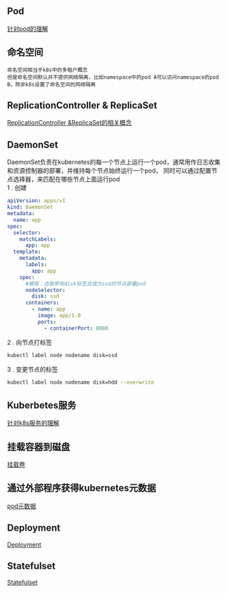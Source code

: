 ## Pod
[针对pod的理解](针对Pod的理解.md)
## 命名空间
```
命名空间相当于k8s中的多租户概念
但是命名空间默认并不提供网络隔离，比如namespace中的pod A可以访问namespace的pod B，除非k8s设置了命名空间的网络隔离
```
## ReplicationController & ReplicaSet
[ReplicationController &ReplicaSet的相关概念](ReplicationController&ReplicaSet.md)  
## DaemonSet
DaemonSet负责在kubernetes的每一个节点上运行一个pod，通常用作日志收集和资源控制器的部署，并维持每个节点始终运行一个pod，
同时可以通过配置节点选择器，来匹配在哪些节点上面运行pod    
1 . 创建
```yaml
apiVersion: apps/v1
kind: DaemonSet
metadata:
  name: app
spec:
  selector:
    matchLabels:
      app: app
  template:
    metadata:
      labels:
        app: app
    spec:
      #模板：选取带有disk标签且值为ssd的节点部署pod
      nodeSelector:
        disk: ssd
      containers:
        - name: app
          image: app/1.0
          ports:
            - containerPort: 8080
```
2 . 向节点打标签
```bash
kubectl label node nodename disk=ssd
```
3 . 变更节点的标签
```bash
kubectl label node nodename disk=hdd --overwrite 
``` 
## Kuberbetes服务
[针对k8s服务的理解](k8s服务.md)  
## 挂载容器到磁盘
[挂载卷](挂载卷.md)
## 通过外部程序获得kubernetes元数据
[pod元数据](pod元数据.md)  
## Deployment
[Deployment](Deployment.md)
## Statefulset
[Statefulset](Statefulset.md)
